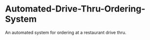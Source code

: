 # Automated-Drive-Thru-Ordering-System
An automated system for ordering at a restaurant drive thru.
